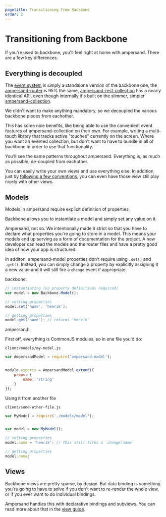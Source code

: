 ```yaml
---
pagetitle: Transitioning from Backbone
order: 2
---
```


# Transitioning from Backbone

If you're used to backbone, you'll feel right at home with ampersand. There are a few key differences.


## Everything is decoupled

The [event system](/learn/events/) is simply a standalone version of the backbone one, the [ampersand-router](/docs/#ampersand-router) is 95% the same, [ampersand-rest-collection](/docs/#ampersand-rest-collection) has a nearly identical API, even though internally it's built on the slimmer, simpler [ampersand-collection](/docs/#ampersand-collection).

We didn't want to make anything mandatory, so we decoupled the various backbone pieces from eachother.

This has some nice benefits, like being able to use the convenient event features of ampersand-collection on their own. For example, writing a multi-touch library that tracks active "touches" currently on the screen. Where you want an evented collection, but don't want to have to bundle in all of backbone in order to use that functionality.

You'll see the same patterns throughout ampersand. Everything is, as much as possible, de-coupled from eachother. 

You can easily write your own views and use everything else. In addition, just by [following a few conventions](/learn/view-conventions/), you can even have those view still play nicely with other views.


## Models

Models in ampersand require explicit definition of properties. 

Backbone allows you to instantiate a model and simply set any value on it. 

Ampersand, not so. We intentionally made it strict so that you have to declare what properties you're going to store in a model. This means your models end up serving as a form of documentation for the project. A new developer can read the models and the router files and have a pretty good idea of how your app is structured.

In additon, ampersand-model properties don't require using `.set()` and `.get()`. Instead, you can simply change a property by explicitly assigning it a new value and it will still fire a `change` event if appropriate. 


backbone:

```js
// instantiating (no property definitions required)
var model = new Backbone.Model();

// setting properties
model.set('name', 'henrik');

// getting properties
model.get('name'); // returns 'henrik'
```

ampersand: 

First off, everything is CommonJS modules, so in one file you'd do:

`client/models/my-model.js`

```js
var AmpersandModel = require('ampersand-model');


module.exports = AmpersandModel.extend({
    props: {
        name: 'string'
    } 
});
```

Using it from another file

`client/some-other-file.js`

```js
var MyModel = require('./models/model');


var model = new MyModel();

// setting properties
model.name = 'henrik'; // this still fires a `change:name`

// getting properties
model.name;
```


## Views

Backbone views are pretty sparse, by design. But data binding is something you're going to have to solve if you don't want to re-render the whole view, or if you ever want to do individual bindings.

Ampersand handles this with declarative bindings and subviews. You can read more about that in the [view guide](/learn/fetching-data-for-views/).

